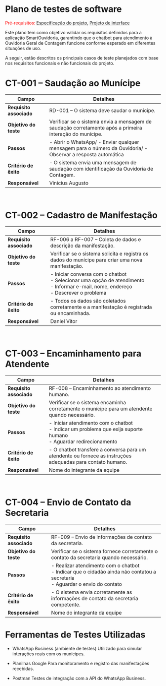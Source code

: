 # Plano de testes de software

<span style="color:red">Pré-requisitos: <a href="02-Especificacao.md">Especificação do projeto</a></span>, <a href="05-Projeto-interface.md">Projeto de interface</a>

Este plano tem como objetivo validar os requisitos definidos para a aplicação SmartOuvidoria, garantindo que o chatbot para atendimento à Ouvidoria Geral de Contagem funcione conforme esperado em diferentes situações de uso.

A seguir, estão descritos os principais casos de teste planejados com base nos requisitos funcionais e não funcionais do projeto.

# CT-001 – Saudação ao Munícipe

| Campo                   | Detalhes                                                                                                        |
| ----------------------- | --------------------------------------------------------------------------------------------------------------- |
| **Requisito associado** | RD-001 – O sistema deve saudar o munícipe.                                                                      |
| **Objetivo do teste**   | Verificar se o sistema envia a mensagem de saudação corretamente após a primeira interação do munícipe.         |
| **Passos**              | - Abrir o WhatsApp/ - Enviar qualquer mensagem para o número da Ouvidoria/ - Observar a resposta automática |
| **Critério de êxito**   | - O sistema envia uma mensagem de saudação com identificação da Ouvidoria de Contagem.                          |
| **Responsável**         | Vinicius Augusto                                                                                    |


<br>

# CT-002 – Cadastro de Manifestação

| Campo                   | Detalhes                                                                                                                                 |
| ----------------------- | ---------------------------------------------------------------------------------------------------------------------------------------- |
| **Requisito associado** | RF-006 a RF-007 – Coleta de dados e descrição da manifestação.                                                                           |
| **Objetivo do teste**   | Verificar se o sistema solicita e registra os dados do munícipe para criar uma nova manifestação.                                        |
| **Passos**              | - Iniciar conversa com o chatbot<br>- Selecionar uma opção de atendimento<br>- Informar e-mail, nome, endereço<br>- Descrever o problema |
| **Critério de êxito**   | - Todos os dados são coletados corretamente e a manifestação é registrada ou encaminhada.                                                |
| **Responsável**         | Daniel Vitor                                                                                                          |

<br>

# CT-003 – Encaminhamento para Atendente

| Campo                   | Detalhes                                                                                                             |
| ----------------------- | -------------------------------------------------------------------------------------------------------------------- |
| **Requisito associado** | RF-008 – Encaminhamento ao atendimento humano.                                                                       |
| **Objetivo do teste**   | Verificar se o sistema encaminha corretamente o munícipe para um atendente quando necessário.                        |
| **Passos**              | - Iniciar atendimento com o chatbot<br>- Indicar um problema que exija suporte humano<br>- Aguardar redirecionamento |
| **Critério de êxito**   | - O chatbot transfere a conversa para um atendente ou fornece as instruções adequadas para contato humano.           |
| **Responsável**         | Nome do integrante da equipe                                                                                         |

<br>

# CT-004 – Envio de Contato da Secretaria

| Campo                   | Detalhes                                                                                                                         |
| ----------------------- | -------------------------------------------------------------------------------------------------------------------------------- |
| **Requisito associado** | RF-009 – Envio de informações de contato da secretaria.                                                                          |
| **Objetivo do teste**   | Verificar se o sistema fornece corretamente o contato da secretaria quando necessário.                                           |
| **Passos**              | - Realizar atendimento com o chatbot<br>- Indicar que o cidadão ainda não contatou a secretaria<br>- Aguardar o envio do contato |
| **Critério de êxito**   | - O sistema envia corretamente as informações de contato da secretaria competente.                                               |
| **Responsável**         | Nome do integrante da equipe                                                                                                     |


# Ferramentas de Testes Utilizadas

- WhatsApp Business (ambiente de testes)
Utilizado para simular interações reais com os munícipes.

- Planilhas Google
Para monitoramento e registro das manifestações recebidas.

- Postman
Testes de integração com a API do WhatsApp Business.
